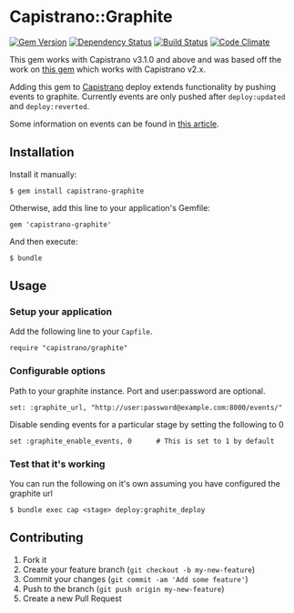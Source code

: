 # Capistrano::Graphite
[![Gem Version](http://img.shields.io/gem/v/capistrano-graphite.svg)][gem]
[![Dependency Status](http://img.shields.io/gemnasium/scottsuch/capistrano-graphite.svg)][gemnasium]
[![Build Status](http://img.shields.io/travis/scottsuch/capistrano-graphite.svg)][travis]
[![Code Climate](http://img.shields.io/codeclimate/github/scottsuch/capistrano-graphite.svg)][codeclimate]

[gem]: https://rubygems.org/gems/capistrano-graphite
[gemnasium]: https://gemnasium.com/scottsuch/capistrano-graphite
[travis]: http://travis-ci.org/scottsuch/capistrano-graphite
[codeclimate]: https://codeclimate.com/github/scottsuch/capistrano-graphite
This gem works with Capistrano v3.1.0 and above and was based off the work on [this gem](https://github.com/hellvinz/graphite-notify) which works with Capistrano v2.x.

Adding this gem to [Capistrano](https://github.com/capistrano/capistrano) deploy extends functionality by pushing events to graphite.
Currently events are only pushed after ```deploy:updated``` and ```deploy:reverted```.

Some information on events can be found in [this article](http://obfuscurity.com/2014/01/Graphite-Tip-A-Better-Way-to-Store-Events).

## Installation
Install it manually:

    $ gem install capistrano-graphite

Otherwise, add this line to your application's Gemfile:

    gem 'capistrano-graphite'

And then execute:

    $ bundle

## Usage
### Setup your application
Add the following line to your ```Capfile```.

    require "capistrano/graphite"

### Configurable options
Path to your graphite instance. Port and user:password are optional.

    set: :graphite_url, "http://user:password@example.com:8000/events/"

Disable sending events for a particular stage by setting the following to 0

    set :graphite_enable_events, 0      # This is set to 1 by default

### Test that it's working
You can run the following on it's own assuming you have configured the graphite url

    $ bundle exec cap <stage> deploy:graphite_deploy

## Contributing

1. Fork it
2. Create your feature branch (`git checkout -b my-new-feature`)
3. Commit your changes (`git commit -am 'Add some feature'`)
4. Push to the branch (`git push origin my-new-feature`)
5. Create a new Pull Request

